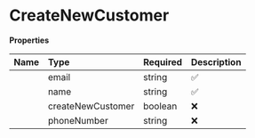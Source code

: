 # CreateNewCustomer



**Properties**

| Name | Type | Required | Description |
| :-------- | :----------| :----------| :----------|
    | email | string | ✅ |  |
    | name | string | ✅ |  |
    | createNewCustomer | boolean | ❌ | When false, the most recently created customer object with the given email is used if exists. When true, a new customer object is always created False by default |
    | phoneNumber | string | ❌ |  |




<!-- This file was generated by liblab | https://liblab.com/ -->